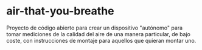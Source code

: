 # air-that-you-breathe
Proyecto de código abierto para crear un dispositivo "autónomo" para tomar mediciones de la calidad del aire de una manera particular, de bajo coste, con instrucciones de montaje para aquellos que quieran montar uno.
